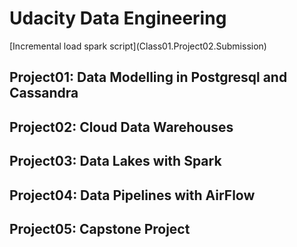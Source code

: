 <h1> Udacity Data Engineering </h1>
[Incremental load spark script](Class01.Project02.Submission)
<h2>Project01: Data Modelling in Postgresql and Cassandra</h2> 
<h2>Project02: Cloud Data Warehouses </h2>
<h2>Project03: Data Lakes with Spark </h2>
<h2>Project04: Data Pipelines with AirFlow </h2>
<h2>Project05: Capstone Project</h2>
